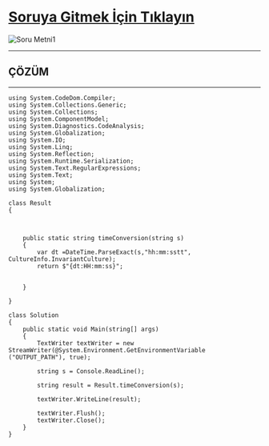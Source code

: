 # [Soruya Gitmek İçin Tıklayın](https://www.hackerrank.com/challenges/time-conversion/problem?isFullScreen=true)

![Soru Metni1]()

---
## ÇÖZÜM
---

    using System.CodeDom.Compiler;
    using System.Collections.Generic;
    using System.Collections;
    using System.ComponentModel;
    using System.Diagnostics.CodeAnalysis;
    using System.Globalization;
    using System.IO;
    using System.Linq;
    using System.Reflection;
    using System.Runtime.Serialization;
    using System.Text.RegularExpressions;
    using System.Text;
    using System;
    using System.Globalization;
    
    class Result
    {
    
    
    
        public static string timeConversion(string s)
        {
            var dt =DateTime.ParseExact(s,"hh:mm:sstt", CultureInfo.InvariantCulture);
            return $"{dt:HH:mm:ss}";
                 
            
        }
    
    }
    
    class Solution
    {
        public static void Main(string[] args)
        {
            TextWriter textWriter = new StreamWriter(@System.Environment.GetEnvironmentVariable ("OUTPUT_PATH"), true);
    
            string s = Console.ReadLine();
    
            string result = Result.timeConversion(s);
    
            textWriter.WriteLine(result);
    
            textWriter.Flush();
            textWriter.Close();
        }
    }
